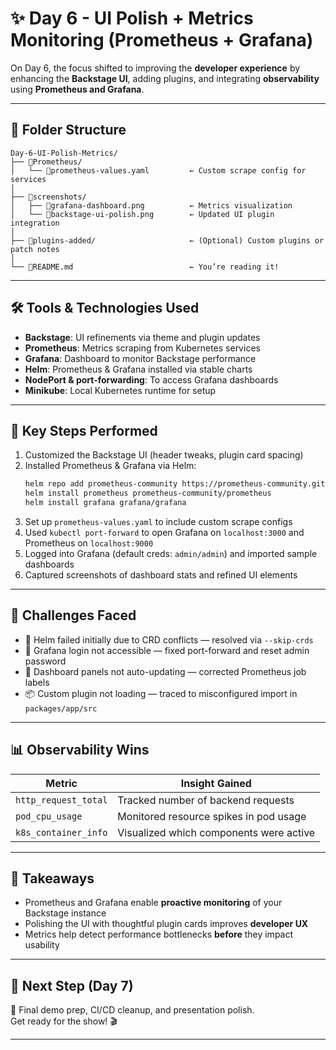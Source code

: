 # ✨ Day 6 - UI Polish + Metrics Monitoring (Prometheus + Grafana)

On Day 6, the focus shifted to improving the **developer experience** by enhancing the **Backstage UI**, adding plugins, and integrating **observability** using **Prometheus and Grafana**.

---

## 📁 Folder Structure
```
Day-6-UI-Polish-Metrics/
├── 📂Prometheus/
│   └── 📄prometheus-values.yaml         ← Custom scrape config for services
│
├── 📂screenshots/
│   ├── 📸grafana-dashboard.png          ← Metrics visualization
│   └── 📸backstage-ui-polish.png        ← Updated UI plugin integration
│
├── 📂plugins-added/                     ← (Optional) Custom plugins or patch notes
│
└── 📄README.md                          ← You’re reading it!
```

---

## 🛠️ Tools & Technologies Used

- **Backstage**: UI refinements via theme and plugin updates
- **Prometheus**: Metrics scraping from Kubernetes services
- **Grafana**: Dashboard to monitor Backstage performance
- **Helm**: Prometheus & Grafana installed via stable charts
- **NodePort & port-forwarding**: To access Grafana dashboards
- **Minikube**: Local Kubernetes runtime for setup

---

## 🧾 Key Steps Performed

1. Customized the Backstage UI (header tweaks, plugin card spacing)
2. Installed Prometheus & Grafana via Helm:
   ```bash
   helm repo add prometheus-community https://prometheus-community.github.io/helm-charts
   helm install prometheus prometheus-community/prometheus
   helm install grafana grafana/grafana
   ```
3. Set up `prometheus-values.yaml` to include custom scrape configs
4. Used `kubectl port-forward` to open Grafana on `localhost:3000` and Prometheus on `localhost:9000`
5. Logged into Grafana (default creds: `admin/admin`) and imported sample dashboards
6. Captured screenshots of dashboard stats and refined UI elements

---

## 🧪 Challenges Faced

- 🧱 Helm failed initially due to CRD conflicts — resolved via `--skip-crds`
- 🔐 Grafana login not accessible — fixed port-forward and reset admin password
- 🔁 Dashboard panels not auto-updating — corrected Prometheus job labels
- 📦 Custom plugin not loading — traced to misconfigured import in `packages/app/src`

---

## 📊 Observability Wins

| Metric               | Insight Gained                          |
|----------------------|------------------------------------------|
| `http_request_total` | Tracked number of backend requests       |
| `pod_cpu_usage`      | Monitored resource spikes in pod usage   |
| `k8s_container_info` | Visualized which components were active  |

---

## 🎯 Takeaways

- Prometheus and Grafana enable **proactive monitoring** of your Backstage instance
- Polishing the UI with thoughtful plugin cards improves **developer UX**
- Metrics help detect performance bottlenecks **before** they impact usability

---

## 📌 Next Step (Day 7)

🎥 Final demo prep, CI/CD cleanup, and presentation polish.  
Get ready for the show! 🎬

---